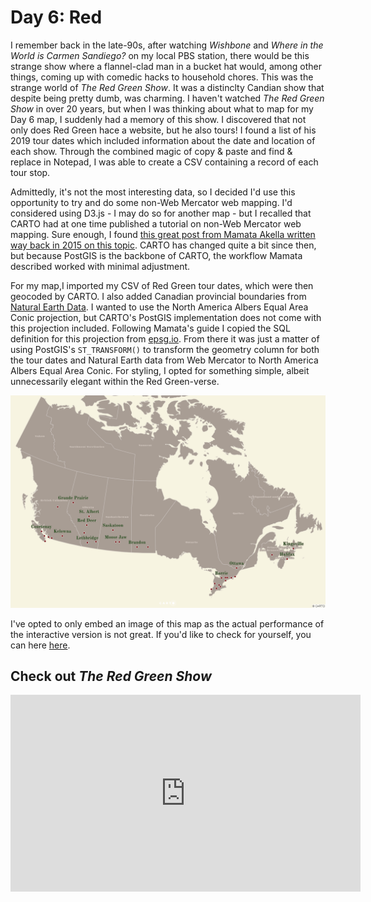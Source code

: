 # Day 6: Red

I remember back in the late-90s, after watching _Wishbone_ and _Where in the World is Carmen Sandiego?_ on my local PBS station, there would be this strange show where a flannel-clad man in a bucket hat would, among other things, coming up with comedic hacks to household chores. This was the strange world of _The Red Green Show_. It was a distinclty Candian show that despite being pretty dumb, was charming. I haven't watched _The Red Green Show_ in over 20 years, but when I was thinking about what to map for my Day 6 map, I suddenly had a memory of this show. I discovered that not only does Red Green hace a website, but he also tours! I found a list of his 2019 tour dates which included information about the date and location of each show. Through the combined magic of copy & paste and find & replace in Notepad, I was able to create a CSV containing a record of each tour stop.

Admittedly, it's not the most interesting data, so I decided I'd use this opportunity to try and do some non-Web Mercator web mapping. I'd considered using D3.js - I may do so for another map - but I recalled that CARTO had at one time published a tutorial on non-Web Mercator web mapping. Sure enough, I found [this great post from Mamata Akella written way back in 2015 on this topic](https://carto.com/blog/free-your-maps-web-mercator/). CARTO has changed quite a bit since then, but because PostGIS is the backbone of CARTO, the workflow Mamata described worked with minimal adjustment.

For my map,I imported my CSV of Red Green tour dates, which were then geocoded by CARTO. I also added Canadian provincial boundaries from [Natural Earth Data](http://www.naturalearthdata.com/). I wanted to use the North America Albers Equal Area Conic projection, but CARTO's PostGIS implementation does not come with this projection included. Following Mamata's guide I copied the SQL definition for this projection from [epsg.io](http://epsg.io/102008). From there it was just a matter of using PostGIS's `ST_TRANSFORM()` to transform the geometry column for both the tour dates and Natural Earth data from Web Mercator to North America Albers Equal Area Conic. For styling, I opted for something simple, albeit unnecessarily elegant within the Red Green-verse.

![Red Green Tour 2019](../images/day-06-red.png)

I've opted to only embed an image of this map as the actual performance of the interactive version is not great. If you'd like to check for yourself, you can here [here](https://maptastik.carto.com/builder/f8ee6ca9-354b-405f-a5d5-3701d98720d5/embed).

## Check out _The Red Green Show_

<iframe width="560" height="315" src="https://www.youtube.com/embed/5RM6JJb3azE" frameborder="0" allow="accelerometer; autoplay; encrypted-media; gyroscope; picture-in-picture" allowfullscreen></iframe>
